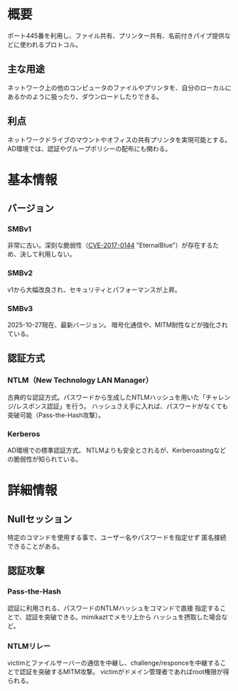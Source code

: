 # 概要

ポート445番を利用し、ファイル共有、プリンター共有、名前付きパイプ提供などに使われるプロトコル。
## 主な用途

ネットワーク上の他のコンピュータのファイルやプリンタを、自分のローカルにあるかのように扱ったり、ダウンロードしたりできる。

## 利点

ネットワークドライブのマウントやオフィスの共有プリンタを実現可能とする。
AD環境では、認証やグループポリシーの配布にも関わる。


# 基本情報

## バージョン

### SMBv1
非常に古い。深刻な脆弱性（[CVE-2017-0144](https://www.cve.org/CVERecord?id=CVE-2017-0144) "EternalBlue"）が存在するため、決して利用しない。
### SMBv2
v1から大幅改良され、セキュリティとパフォーマンスが上昇。
### SMBv3
2025-10-27現在、最新バージョン。
暗号化通信や、MITM耐性などが強化されている。

## 認証方式

### NTLM（New Technology LAN Manager）
古典的な認証方式。パスワードから生成したNTLMハッシュを用いた「チャレンジ/レスポンス認証」を行う。
ハッシュさえ手に入れば、パスワードがなくても突破可能（Pass-the-Hash攻撃）。

### Kerberos
AD環境での標準認証方式。
NTLMよりも安全とされるが、Kerberoastingなどの脆弱性が知られている。


# 詳細情報

## Nullセッション
特定のコマンドを使用する事で、ユーザー名やパスワードを指定せず
匿名接続できることがある。

## 認証攻撃

### Pass-the-Hash
認証に利用される、パスワードのNTLMハッシュをコマンドで直接
指定することで、認証を突破できる。mimikaztでメモリ上から
ハッシュを摂取した場合など。

### NTLMリレー
victimとファイルサーバーの通信を中継し、challenge/responceを中継することで認証を突破するMITM攻撃。
victimがドメイン管理者であればroot権限が得られる。